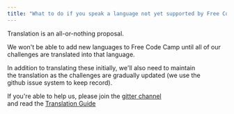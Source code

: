 ```yaml
---
title: "What to do if you speak a language not yet supported by Free Code Camp"
---
```


Translation is an all-or-nothing proposal.

We won't be able to add new languages to Free Code Camp until all of our  
challenges are translated into that language.

In addition to translating these initially, we'll also need to maintain  
the translation as the challenges are gradually updated (we use the  
github issue system to keep record).

If you're able to help us, please join the [gitter channel](https://gitter.im/FreeCodeCamp/Translators)  
and read the [Translation Guide](http://forum.freecodecamp.com/t/guidelines-for-translating-free-code-camp-to-any-language/19111)
